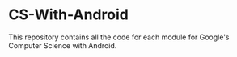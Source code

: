 # CS-With-Android
This repository contains all the code for each module for Google's Computer Science with Android.
